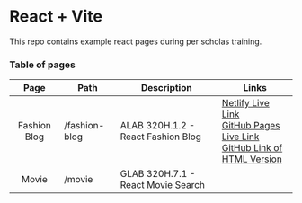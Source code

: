 # React + Vite

This repo contains example react pages during per scholas training.

### Table of pages
|Page|Path|Description|Links|
|:---:|---|---|---|
|Fashion Blog|/fashion-blog|ALAB 320H.1.2 - React Fashion Blog|[Netlify Live Link](https://merry-griffin-11cf42.netlify.app/)<br />[GitHub Pages Live Link](https://dc-me.github.io/example-pages/pages/blog.html)<br/>[GitHub Link of HTML Version](https://github.com/dc-me/example-pages)
|Movie|/movie|GLAB 320H.7.1 - React Movie Search|
